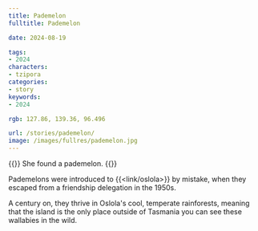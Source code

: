 ```yaml
---
title: Pademelon
fulltitle: Pademelon

date: 2024-08-19

tags:
- 2024
characters:
- tzipora
categories:
- story
keywords:
- 2024

rgb: 127.86, 139.36, 96.496

url: /stories/pademelon/
image: /images/fullres/pademelon.jpg
---
```

{{<note caption>}}
She found a pademelon.
{{</note>}}

Pademelons were introduced to {{<link/oslola>}} by mistake, when they escaped from a friendship delegation in the 1950s.

A century on, they thrive in Oslola's cool, temperate rainforests, meaning that the island is the only place outside of Tasmania you can see these wallabies in the wild.